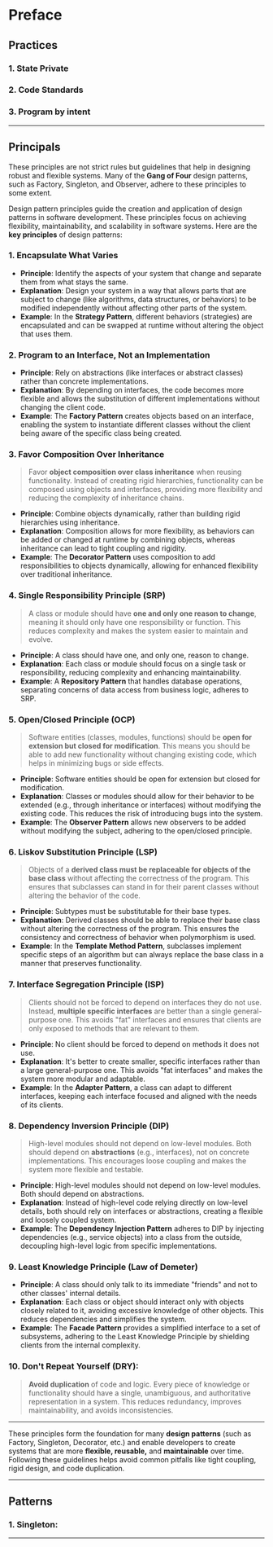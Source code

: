 # Preface

## Practices
### 1. **State Private**
### 2. **Code Standards**
### 3. **Program by intent**

---

## Principals

These principles are not strict rules but guidelines that help in designing robust and flexible systems. Many of the **Gang of Four** design patterns, such as Factory, Singleton, and Observer, adhere to these principles to some extent.

Design pattern principles guide the creation and application of design patterns in software development. These principles focus on achieving flexibility, maintainability, and scalability in software systems. Here are the **key principles** of design patterns:

### 1. **Encapsulate What Varies**
- **Principle**: Identify the aspects of your system that change and separate them from what stays the same.
- **Explanation**: Design your system in a way that allows parts that are subject to change (like algorithms, data structures, or behaviors) to be modified independently without affecting other parts of the system.
- **Example**: In the **Strategy Pattern**, different behaviors (strategies) are encapsulated and can be swapped at runtime without altering the object that uses them.

### 2. **Program to an Interface, Not an Implementation**
- **Principle**: Rely on abstractions (like interfaces or abstract classes) rather than concrete implementations.
- **Explanation**: By depending on interfaces, the code becomes more flexible and allows the substitution of different implementations without changing the client code.
- **Example**: The **Factory Pattern** creates objects based on an interface, enabling the system to instantiate different classes without the client being aware of the specific class being created.

### 3. **Favor Composition Over Inheritance**
> Favor **object composition over class inheritance** when reusing functionality. Instead of creating rigid hierarchies, functionality can be composed using objects and interfaces, providing more flexibility and reducing the complexity of inheritance chains.
- **Principle**: Combine objects dynamically, rather than building rigid hierarchies using inheritance.
- **Explanation**: Composition allows for more flexibility, as behaviors can be added or changed at runtime by combining objects, whereas inheritance can lead to tight coupling and rigidity.
- **Example**: The **Decorator Pattern** uses composition to add responsibilities to objects dynamically, allowing for enhanced flexibility over traditional inheritance.

### 4. **Single Responsibility Principle (SRP)**
> A class or module should have **one and only one reason to change**, meaning it should only have one responsibility or function. This reduces complexity and makes the system easier to maintain and evolve.
- **Principle**: A class should have one, and only one, reason to change.
- **Explanation**: Each class or module should focus on a single task or responsibility, reducing complexity and enhancing maintainability.
- **Example**: A **Repository Pattern** that handles database operations, separating concerns of data access from business logic, adheres to SRP.

### 5. **Open/Closed Principle (OCP)**
> Software entities (classes, modules, functions) should be **open for extension but closed for modification**. This means you should be able to add new functionality without changing existing code, which helps in minimizing bugs or side effects.
- **Principle**: Software entities should be open for extension but closed for modification.
- **Explanation**: Classes or modules should allow for their behavior to be extended (e.g., through inheritance or interfaces) without modifying the existing code. This reduces the risk of introducing bugs into the system.
- **Example**: The **Observer Pattern** allows new observers to be added without modifying the subject, adhering to the open/closed principle.

### 6. **Liskov Substitution Principle (LSP)**
> Objects of a **derived class must be replaceable for objects of the base class** without affecting the correctness of the program. This ensures that subclasses can stand in for their parent classes without altering the behavior of the code.
- **Principle**: Subtypes must be substitutable for their base types.
- **Explanation**: Derived classes should be able to replace their base class without altering the correctness of the program. This ensures the consistency and correctness of behavior when polymorphism is used.
- **Example**: In the **Template Method Pattern**, subclasses implement specific steps of an algorithm but can always replace the base class in a manner that preserves functionality.

### 7. **Interface Segregation Principle (ISP)**
> Clients should not be forced to depend on interfaces they do not use. Instead, **multiple specific interfaces** are better than a single general-purpose one. This avoids "fat" interfaces and ensures that clients are only exposed to methods that are relevant to them.
- **Principle**: No client should be forced to depend on methods it does not use.
- **Explanation**: It's better to create smaller, specific interfaces rather than a large general-purpose one. This avoids "fat interfaces" and makes the system more modular and adaptable.
- **Example**: In the **Adapter Pattern**, a class can adapt to different interfaces, keeping each interface focused and aligned with the needs of its clients.

### 8. **Dependency Inversion Principle (DIP)**
> High-level modules should not depend on low-level modules. Both should depend on **abstractions** (e.g., interfaces), not on concrete implementations. This encourages loose coupling and makes the system more flexible and testable.
- **Principle**: High-level modules should not depend on low-level modules. Both should depend on abstractions.
- **Explanation**: Instead of high-level code relying directly on low-level details, both should rely on interfaces or abstractions, creating a flexible and loosely coupled system.
- **Example**: The **Dependency Injection Pattern** adheres to DIP by injecting dependencies (e.g., service objects) into a class from the outside, decoupling high-level logic from specific implementations.

### 9. **Least Knowledge Principle (Law of Demeter)**
- **Principle**: A class should only talk to its immediate "friends" and not to other classes' internal details.
- **Explanation**: Each class or object should interact only with objects closely related to it, avoiding excessive knowledge of other objects. This reduces dependencies and simplifies the system.
- **Example**: The **Facade Pattern** provides a simplified interface to a set of subsystems, adhering to the Least Knowledge Principle by shielding clients from the internal complexity.

### 10. **Don't Repeat Yourself (DRY)**:
> **Avoid duplication** of code and logic. Every piece of knowledge or functionality should have a single, unambiguous, and authoritative representation in a system. This reduces redundancy, improves maintainability, and avoids inconsistencies.

---

These principles form the foundation for many **design patterns** (such as Factory, Singleton, Decorator, etc.) and enable developers to create systems that are more **flexible, reusable,** and **maintainable** over time. Following these guidelines helps avoid common pitfalls like tight coupling, rigid design, and code duplication.

---

## Patterns
### 1. **Singleton**:
---
